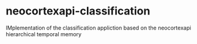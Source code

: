 # neocortexapi-classification
IMplementation of the classification appliction based on the neocortexapi hierarchical temporal memory
